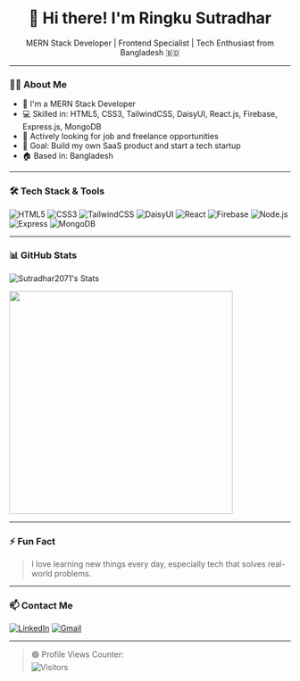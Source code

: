 <h1 align="center">👋 Hi there! I'm Ringku Sutradhar</h1>

<p align="center">
  MERN Stack Developer | Frontend Specialist | Tech Enthusiast from Bangladesh 🇧🇩
</p>

---

### 🧑‍💻 About Me
- 🔭 I'm a MERN Stack Developer
- 💻 Skilled in: HTML5, CSS3, TailwindCSS, DaisyUI, React.js, Firebase, Express.js, MongoDB
- 💼 Actively looking for job and freelance opportunities
- 🚀 Goal: Build my own SaaS product and start a tech startup
- 🏠 Based in: Bangladesh

---


### 🛠️ Tech Stack & Tools

![HTML5](https://img.shields.io/badge/-HTML5-E34F26?logo=html5&logoColor=white)
![CSS3](https://img.shields.io/badge/-CSS3-1572B6?logo=css3&logoColor=white)
![TailwindCSS](https://img.shields.io/badge/-TailwindCSS-38B2AC?logo=tailwind-css&logoColor=white)
![DaisyUI](https://img.shields.io/badge/-DaisyUI-FF4785?logo=styled-components&logoColor=white)
![React](https://img.shields.io/badge/-React-61DAFB?logo=react&logoColor=black)
![Firebase](https://img.shields.io/badge/-Firebase-FFCA28?logo=firebase&logoColor=black)
![Node.js](https://img.shields.io/badge/-Node.js-339933?logo=node.js&logoColor=white)
![Express](https://img.shields.io/badge/-Express-black?logo=express&logoColor=white)
![MongoDB](https://img.shields.io/badge/-MongoDB-47A248?logo=mongodb&logoColor=white)

---

### 📊 GitHub Stats

![Sutradhar2071's Stats](https://github-readme-stats.vercel.app/api?username=Sutradhar2071&theme=react&show_icons=true&hide_border=false&count_private=true)

<img width=400 src='https://github-readme-stats.vercel.app/api/top-langs/?username=joshxfi&theme=vue-dark&show_icons=true&hide_border=true&layout=compact' />

---

### ⚡ Fun Fact
> I love learning new things every day, especially tech that solves real-world problems.

---

### 📫 Contact Me
[![LinkedIn](https://img.shields.io/badge/-LinkedIn-blue?style=flat&logo=linkedin&logoColor=white)](https://www.linkedin.com/in/ringku-sutradhar-8461002aa/)
[![Gmail](https://img.shields.io/badge/-Email-red?style=flat&logo=gmail&logoColor=white)](mailto:sutradharringku@gmail.com)

---

> 🟢 Profile Views Counter:  
> ![Visitors](https://komarev.com/ghpvc/?username=RingkuSutradhar&color=blueviolet)

